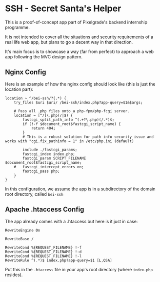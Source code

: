 # SSH - Secret Santa's Helper

This is a proof-of-concept app part of Pixelgrade's backend internship programme.

It is not intended to cover all the situations and security requirements of a real life web app, but plans to go a decent way in that direction.

It's main focus is to showcase a way (far from perfect) to approach a web app following the MVC design pattern.

## Nginx Config

Here is an example of how the nginx config should look like (this is just the location part):

```
location ~ ^/bei-ssh/?(.*) {
	try_files $uri $uri/ /bei-ssh/index.php?app-query=$1&$args;

	# Pass all .php files onto a php-fpm/php-fcgi server.
	location ~ [^/]\.php(/|$) {
		fastcgi_split_path_info ^(.+?\.php)(/.*)$;
		if (!-f $document_root$fastcgi_script_name) {
			return 404;
		}
		# This is a robust solution for path info security issue and works with "cgi.fix_pathinfo = 1" in /etc/php.ini (default)

		include ./fastcgi_params;
		fastcgi_index index.php;
		fastcgi_param SCRIPT_FILENAME $document_root$fastcgi_script_name;
	#	fastcgi_intercept_errors on;
		fastcgi_pass php;
	}
}
```

In this configuration, we assume the app is in a subdirectory of the domain root directory, called `bei-ssh`

## Apache .htaccess Config

The app already comes with a .htaccess but here is it just in case:

```
RewriteEngine On

RewriteBase /

RewriteCond %{REQUEST_FILENAME} !-f
RewriteCond %{REQUEST_FILENAME} !-d
RewriteCond %{REQUEST_FILENAME} !-l
RewriteRule ^(.*)$ index.php?app-query=$1 [L,QSA]
```

Put this in the `.htaccess` file in your app's root directory (where `index.php` resides).